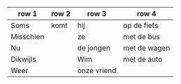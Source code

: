 | row 1     | row 2 | row 3       | row 4        |
| --------- | ----- | ----------- | ------------ |
| Soms      | komt  | hij         | op de fiets  |
| Misschien |       | ze          | met de bus   |
| Nu        |       | de jongen   | met de wagen |
| Dikwijls  |       | Wim         | met de auto  |
| Weer      |       | onze vriend |              |